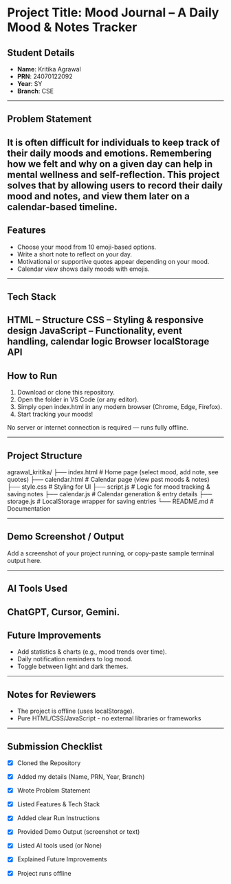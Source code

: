 # Project Title: Mood Journal – A Daily Mood & Notes Tracker

## Student Details
- **Name**: Kritika Agrawal 
- **PRN**: 24070122092 
- **Year**: SY  
- **Branch**: CSE 

---

## Problem Statement
It is often difficult for individuals to keep track of their daily moods and emotions. Remembering how we felt and why on a given day can help in mental wellness and self-reflection.
This project solves that by allowing users to record their daily mood and notes, and view them later on a calendar-based timeline.
---

## Features
- Choose your mood from 10 emoji-based options.
- Write a short note to reflect on your day.
- Motivational or supportive quotes appear depending on your mood.
- Calendar view shows daily moods with emojis.
---

## Tech Stack
HTML – Structure
CSS – Styling & responsive design
JavaScript – Functionality, event handling, calendar logic
Browser localStorage API
---

## How to Run
1. Download or clone this repository.
2. Open the folder in VS Code (or any editor).
3. Simply open index.html in any modern browser (Chrome, Edge, Firefox).
4. Start tracking your moods!

No server or internet connection is required — runs fully offline.

---

## Project Structure

agrawal_kritika/
├── index.html       # Home page (select mood, add note, see quotes)
├── calendar.html    # Calendar page (view past moods & notes)
├── style.css        # Styling for UI
├── script.js        # Logic for mood tracking & saving notes
├── calendar.js      # Calendar generation & entry details
├── storage.js       # LocalStorage wrapper for saving entries
└── README.md        # Documentation

---

## Demo Screenshot / Output
Add a screenshot of your project running, or copy-paste sample terminal output here.

---

## AI Tools Used
ChatGPT, Cursor, Gemini.  
---

## Future Improvements
- Add statistics & charts (e.g., mood trends over time).
- Daily notification reminders to log mood.
- Toggle between light and dark themes.

---

## Notes for Reviewers
- The project is offline (uses localStorage).
- Pure HTML/CSS/JavaScript - no external libraries or frameworks
---

## Submission Checklist 
- [x] Cloned the Repository 
- [x] Added my details (Name, PRN, Year, Branch)  
- [x] Wrote Problem Statement  
- [x] Listed Features & Tech Stack  
- [x] Added clear Run Instructions  
- [x] Provided Demo Output (screenshot or text)  
- [x] Listed AI tools used (or None)  
- [x] Explained Future Improvements  
- [x] Project runs offline

